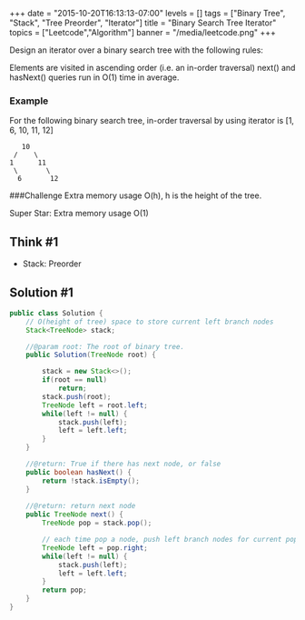 +++
date = "2015-10-20T16:13:13-07:00"
levels = []
tags = ["Binary Tree", "Stack", "Tree Preorder", "Iterator"]
title = "Binary Search Tree Iterator"
topics = ["Leetcode","Algorithm"]
banner = "/media/leetcode.png"
+++

Design an iterator over a binary search tree with the following rules:

Elements are visited in ascending order (i.e. an in-order traversal)
next() and hasNext() queries run in O(1) time in average.
<!--more-->

### Example
For the following binary search tree, in-order traversal by using iterator is [1, 6, 10, 11, 12]
```
   10
 /    \
1      11
 \       \
  6       12
```
###Challenge
Extra memory usage O(h), h is the height of the tree.

Super Star: Extra memory usage O(1)

## Think #1

- Stack: Preorder

## Solution #1
```java
public class Solution {
    // O(height of tree) space to store current left branch nodes
    Stack<TreeNode> stack;

    //@param root: The root of binary tree.
    public Solution(TreeNode root) {

        stack = new Stack<>();
        if(root == null)
            return;
        stack.push(root);
        TreeNode left = root.left;
        while(left != null) {
            stack.push(left);
            left = left.left;
        }
    }

    //@return: True if there has next node, or false
    public boolean hasNext() {
        return !stack.isEmpty();
    }
    
    //@return: return next node
    public TreeNode next() {
        TreeNode pop = stack.pop();

        // each time pop a node, push left branch nodes for current pop node's right child
        TreeNode left = pop.right;
        while(left != null) {
            stack.push(left);
            left = left.left;
        }
        return pop;
    }
}

```